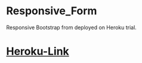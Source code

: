 # Responsive_Form
Responsive Bootstrap from deployed on Heroku trial.

# [Heroku-Link](https://responsive-form.herokuapp.com/)
